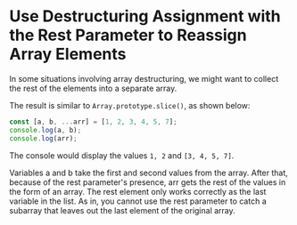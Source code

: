 # Use Destructuring Assignment with the Rest Parameter to Reassign Array Elements
In some situations involving array destructuring, we might want to collect the rest of the elements into a separate array.

The result is similar to ```Array.prototype.slice()```, as shown below:
```javascript
const [a, b, ...arr] = [1, 2, 3, 4, 5, 7];
console.log(a, b);
console.log(arr);
```
The console would display the values ```1, 2``` and ```[3, 4, 5, 7]```.

Variables a and b take the first and second values from the array. After that, because of the rest parameter's presence, arr gets the rest of the values in the form of an array. The rest element only works correctly as the last variable in the list. As in, you cannot use the rest parameter to catch a subarray that leaves out the last element of the original array.
